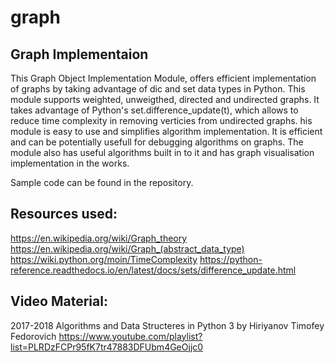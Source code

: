 # graph
## Graph Implementaion




This Graph Object Implementation Module, offers efficient implementation of graphs by taking advantage of dic and set data
types in Python. This module supports weighted, unweigthed, directed and undirected graphs. It takes advantage of Python's
set.difference_update(t), which allows to reduce time complexity in removing verticies from undirected graphs. his module is
easy to use and simplifies algorithm implementation. It is efficient and can be potentially usefull for debugging algorithms on graphs. The 
module also has useful algorithms built in to it and has graph visualisation implementation in the works.

Sample code can be found in the repository. 

## Resources used:
https://en.wikipedia.org/wiki/Graph_theory
https://en.wikipedia.org/wiki/Graph_(abstract_data_type)
https://wiki.python.org/moin/TimeComplexity
https://python-reference.readthedocs.io/en/latest/docs/sets/difference_update.html

## Video Material:
2017-2018 Algorithms and Data Structeres in Python 3 by Hiriyanov Timofey Fedorovich
https://www.youtube.com/playlist?list=PLRDzFCPr95fK7tr47883DFUbm4GeOjjc0
